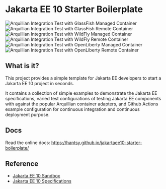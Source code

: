 # Jakarta EE 10 Starter Boilerplate

![Arquillian Integration Test with GlassFish Managed Container](https://github.com/hantsy/jakartaee10-starter-boilerplate/workflows/arq-glassfish-managed/badge.svg)
![Arquillian Integration Test with GlassFish Remote Container](https://github.com/hantsy/jakartaee10-starter-boilerplate/workflows/arq-glassfish-remote/badge.svg)
![Arquillian Integration Test with WildFly Managed Container](https://github.com/hantsy/jakartaee10-starter-boilerplate/workflows/arq-wildfly-managed/badge.svg)
![Arquillian Integration Test with WildFly Remote Container](https://github.com/hantsy/jakartaee10-starter-boilerplate/workflows/arq-wildfly-remote/badge.svg)
![Arquillian Integration Test with OpenLiberty Managed Container](https://github.com/hantsy/jakartaee10-starter-boilerplate/workflows/arq-liberty-managed/badge.svg)
![Arquillian Integration Test with OpenLiberty Remote Container](https://github.com/hantsy/jakartaee10-starter-boilerplate/workflows/arq-liberty-remote/badge.svg)

## What is it?

This project provides a simple template for Jakarta EE developers to start a Jakarta EE 10 project in seconds. 

It contains a collection of simple examples to demonstrate the Jakarta EE specifications, varied test configurations of testing Jakarta EE components with against the popular Arquillian container adapters, and Github Actions example configuration for continuous integration and continuous deployment purpose.

## Docs

Read the online docs: https://hantsy.github.io/jakartaee10-starter-boilerplate/

## Reference 

* [Jakarta EE 10 Sandbox](https://github.com/hantsy/jakartaee10-sandbox)
* [Jakarta EE 10 Specifications](https://jakarta.ee/specifications/platform/10/)
